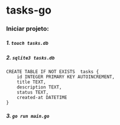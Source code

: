 # tasks-go

### Iniciar projeto:
##### 1. `touch tasks.db`

##### 2. `sqlite3 tasks.db`
    CREATE TABLE IF NOT EXISTS  tasks {
        id INTEGER PRIMARY KEY AUTOINCREMENT,
        title TEXT,
        description TEXT,
        status TEXT,
        created-at DATETIME
    }


##### 3. `go run main.go`
